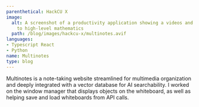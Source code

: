 ```yaml
---
parenthetical: HackCU X
image:
  alt: A screenshot of a productivity application showing a videos and notes relating
    to high-level mathematics
  path: /blog/images/hackcu-x/multinotes.avif
languages:
- Typescript React
- Python
name: Multinotes
type: blog
---
```

Multinotes is a note-taking website streamlined for multimedia organization and
deeply integrated with a vector database for AI searchability. I worked on the
window manager that displays objects on the whiteboard, as well as helping save
and load whiteboards from API calls.
